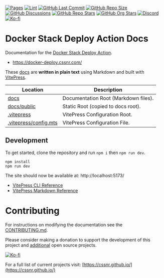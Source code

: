 [![Pages](https://img.shields.io/github/actions/workflow/status/cssnr/stack-deploy-docs/pages.yaml?logo=github&label=pages)](https://github.com/cssnr/stack-deploy-docs/actions/workflows/pages.yaml)
[![Lint](https://img.shields.io/github/actions/workflow/status/cssnr/stack-deploy-docs/lint.yaml?logo=github&label=lint)](https://github.com/cssnr/stack-deploy-docs/actions/workflows/lint.yaml)
[![GitHub Last Commit](https://img.shields.io/github/last-commit/cssnr/stack-deploy-docs?logo=vitepress&logoColor=white&label=updated)](https://github.com/cssnr/stack-deploy-docs/pulse)
[![GitHub Repo Size](https://img.shields.io/github/repo-size/cssnr/stack-deploy-docs?logo=bookstack&logoColor=white&label=repo%20size)](https://github.com/cssnr/stack-deploy-docs)
[![GitHub Discussions](https://img.shields.io/github/discussions/cssnr/stack-deploy-action?logo=github)](https://github.com/cssnr/stack-deploy-action/discussions)
[![GitHub Repo Stars](https://img.shields.io/github/stars/cssnr/stack-deploy-action?style=flat&logo=github)](https://github.com/cssnr/stack-deploy-action)
[![GitHub Org Stars](https://img.shields.io/github/stars/cssnr?style=flat&logo=github&label=org%20stars)](https://cssnr.github.io/)
[![Discord](https://img.shields.io/discord/899171661457293343?logo=discord&logoColor=white&label=discord&color=7289da)](https://discord.gg/wXy6m2X8wY)
[![Ko-fi](https://img.shields.io/badge/Ko--fi-72a5f2?logo=kofi&label=support)](https://ko-fi.com/cssnr)

# Docker Stack Deploy Action Docs

Documentation for the [Docker Stack Deploy Action](https://github.com/cssnr/stack-deploy-action).

- https://docker-deploy.cssnr.com/

These [docs](docs) are **written in plain text** using Markdown and built with [VitePress](https://vitepress.dev/).

| Location                                       | Description                          |
| ---------------------------------------------- | ------------------------------------ |
| [docs](docs)                                   | Documentation Root (Markdown files). |
| [docs/public](docs/public)                     | Static Root (copied to docs root).   |
| [.vitepress](.vitepress)                       | VitePress Configuration Root.        |
| [.vitepress/config.mts](.vitepress/config.mts) | VitePress Configuration File.        |

## Development

To get started, clone the repository and run `npm i` then `npm run dev`.

```shell
npm install
npm run dev
```

The site should now be available at: http://localhost:5173/

- [VitePress CLI Reference](https://vitepress.dev/reference/cli)
- [VitePress Markdown Reference](https://vitepress.dev/guide/markdown)

# Contributing

For instructions on modifying the documentation see the [CONTRIBUTING.md](CONTRIBUTING.md).

Please consider making a donation to support the development of this project
and [additional](https://cssnr.com/) open source projects.

[![Ko-fi](https://ko-fi.com/img/githubbutton_sm.svg)](https://ko-fi.com/cssnr)

For a full list of current projects visit: [https://cssnr.github.io/](https://cssnr.github.io/)
